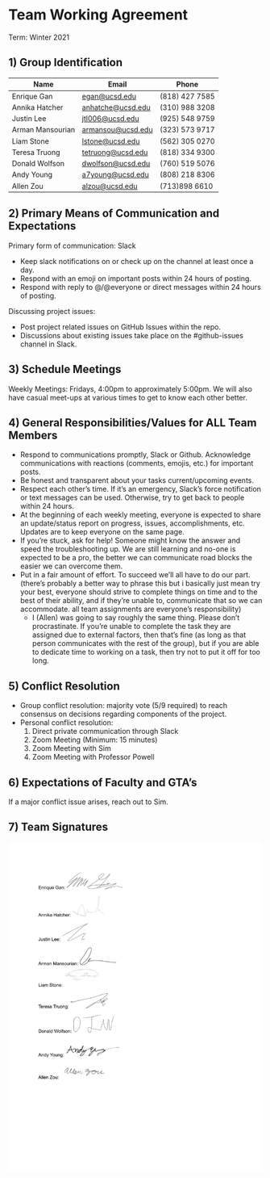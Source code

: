# Team Working Agreement

Term: Winter 2021

## 1) Group Identification

| Name | Email | Phone |
|------|-------|-------|
|Enrique Gan|egan@ucsd.edu|(818) 427 7585|
|Annika Hatcher|anhatche@ucsd.edu|(310) 988 3208|
|Justin Lee|jtl006@ucsd.edu|(925) 548 9759|
|Arman Mansourian|armansou@ucsd.edu|(323) 573 9717|
|Liam Stone|lstone@ucsd.edu|(562) 305 0270|
|Teresa Truong|tetruong@ucsd.edu|(818) 334 9300|
|Donald Wolfson|dwolfson@ucsd.edu|(760) 519 5076|
|Andy Young|a7young@ucsd.edu|(808) 218 8306|
|Allen Zou|alzou@ucsd.edu|(713)898 6610|

## 2) Primary Means of Communication and  Expectations

Primary form of communication: Slack

- Keep slack notifications on or check up on the channel at least once a day.
- Respond with an emoji on important posts within 24 hours of posting.
- Respond with reply to @/@everyone or direct messages within 24 hours of posting.

Discussing project issues:

- Post project related issues on GitHub Issues within the repo.
- Discussions about existing issues take place on the #github-issues channel in Slack.

## 3) Schedule Meetings

Weekly Meetings: Fridays, 4:00pm to approximately 5:00pm. We will also have casual meet-ups at various times to get to know each other better.

## 4) General Responsibilities/Values for ALL Team Members

- Respond to communications promptly, Slack or Github. Acknowledge communications with reactions (comments, emojis, etc.) for important posts.
- Be honest and transparent about your tasks current/upcoming events.
- Respect each other’s time. If it’s an emergency, Slack’s force notification or text messages can be used. Otherwise, try to get back to people within 24 hours.
- At the beginning of each weekly meeting, everyone is expected to share an update/status report on progress, issues, accomplishments, etc. Updates are to keep everyone on the same page.
- If you’re stuck, ask for help! Someone might know the answer and speed the troubleshooting up. We are still learning and no-one is expected to be a pro, the better we can communicate road blocks the easier we can overcome them.
- Put in a fair amount of effort. To succeed we’ll all have to do our part.(there’s probably a better way to phrase this but i basically just mean try your best, everyone should strive to complete things on time and to the best of their ability, and if they’re unable to, communicate that so we can accommodate. all team assignments are everyone’s responsibility)
  - I (Allen) was going to say roughly the same thing. Please don’t procrastinate. If you’re unable to complete the task they are assigned due to external factors, then that’s fine (as long as that person communicates with the rest of the group), but if you are able to dedicate time to working on a task, then try not to put it off for too long.

## 5) Conflict Resolution

- Group conflict resolution: majority vote (5/9 required) to reach consensus on decisions regarding components of the project.
- Personal conflict resolution:
  1. Direct private communication through Slack
  2. Zoom Meeting (Minimum: 15 minutes)
  3. Zoom Meeting with Sim
  4. Zoom Meeting with Professor Powell

## 6) Expectations of Faculty and GTA’s

If a major conflict issue arises, reach out to Sim.

## 7) Team Signatures

![Team Signatures](Signatures.png)
